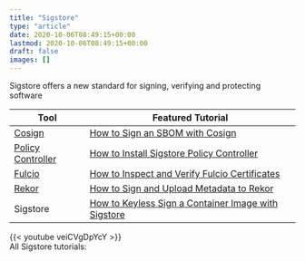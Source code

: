 ```yaml
---
title: "Sigstore"
type: "article"
date: 2020-10-06T08:49:15+00:00
lastmod: 2020-10-06T08:49:15+00:00
draft: false
images: []
---
```


Sigstore offers a new standard for signing, verifying and protecting software

| Tool                      | Featured Tutorial                                                      |
| ------------------------------- | ------------------------------------------------------------------------- |
| [Cosign](/open-source/sigstore/cosign) | [How to Sign an SBOM with Cosign](/open-source/sigstore/cosign/how-to-sign-an-sbom-with-cosign/) |
| [Policy Controller](/open-source/sigstore/policy-controller) | [How to Install Sigstore Policy Controller](/open-source/sigstore/policy-controller/how-to-install-policy-controller) |
| [Fulcio](/open-source/sigstore/fulcio) | [How to Inspect and Verify Fulcio Certificates](/open-source/sigstore/fulcio/how-to-inspect-and-verify-fulcio-certificates/) |
| [Rekor](/open-source/sigstore/rekor) | [How to Sign and Upload Metadata to Rekor](/open-source/sigstore/rekor/how-to-sign-and-upload-metadata-to-rekor/) |
| Sigstore | [How to Keyless Sign a Container Image with Sigstore](/open-source/sigstore/how-to-keyless-sign-a-container-with-sigstore/) |

{{< youtube veiCVgDpYcY >}}
<br>
All Sigstore tutorials:
